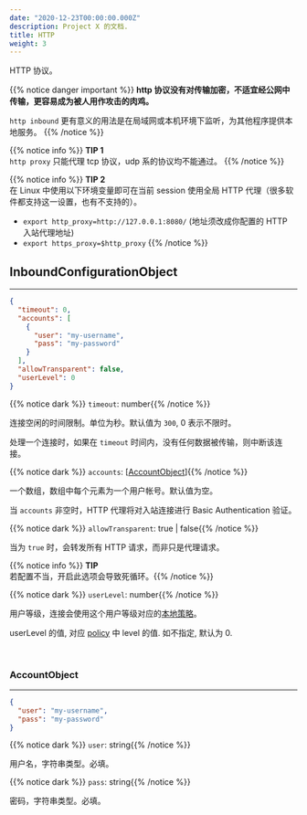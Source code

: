 ```yaml
---
date: "2020-12-23T00:00:00.000Z"
description: Project X 的文档.
title: HTTP
weight: 3
---
```


HTTP 协议。

{{% notice danger important %}}
**http 协议没有对传输加密，不适宜经公网中传输，更容易成为被人用作攻击的肉鸡。**

`http inbound` 更有意义的用法是在局域网或本机环境下监听，为其他程序提供本地服务。
{{% /notice %}}

{{% notice info %}}
**TIP 1**\
 `http proxy` 只能代理 tcp 协议，udp 系的协议均不能通过。
{{% /notice %}}

{{% notice info %}}
**TIP 2**\
在 Linux 中使用以下环境变量即可在当前 session 使用全局 HTTP 代理（很多软件都支持这一设置，也有不支持的）。

- `export http_proxy=http://127.0.0.1:8080/` (地址须改成你配置的 HTTP 入站代理地址)
- `export https_proxy=$http_proxy`
{{% /notice %}}

## InboundConfigurationObject
---

```json
{
  "timeout": 0,
  "accounts": [
    {
      "user": "my-username",
      "pass": "my-password"
    }
  ],
  "allowTransparent": false,
  "userLevel": 0
}
```

{{% notice dark %}} `timeout`: number{{% /notice %}}

连接空闲的时间限制。单位为秒。默认值为 `300`, 0 表示不限时。

处理一个连接时，如果在 `timeout` 时间内，没有任何数据被传输，则中断该连接。

{{% notice dark %}} `accounts`: \[[AccountObject](#accountobject)\]{{% /notice %}}

一个数组，数组中每个元素为一个用户帐号。默认值为空。

当 `accounts` 非空时，HTTP 代理将对入站连接进行 Basic Authentication 验证。

{{% notice dark %}} `allowTransparent`: true | false{{% /notice %}}

当为 `true` 时，会转发所有 HTTP 请求，而非只是代理请求。

{{% notice info %}}
**TIP**\
若配置不当，开启此选项会导致死循环。{{% /notice %}}


{{% notice dark %}} `userLevel`: number{{% /notice %}}

用户等级，连接会使用这个用户等级对应的[本地策略](../../base/policy#levelpolicyobject)。

userLevel 的值, 对应 [policy](../../base/policy#policyobject) 中 level 的值. 如不指定, 默认为 0.

<br />

### AccountObject
---
```json
{
  "user": "my-username",
  "pass": "my-password"
}
```

{{% notice dark %}} `user`: string{{% /notice %}}

用户名，字符串类型。必填。

{{% notice dark %}} `pass`: string{{% /notice %}}

密码，字符串类型。必填。

